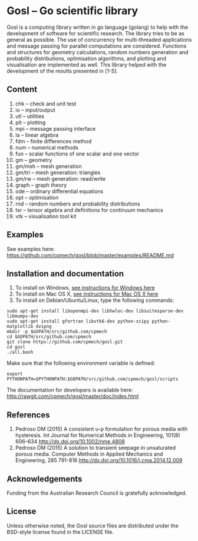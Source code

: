 # Gosl &ndash; Go scientific library

Gosl is a computing library written in go language (golang) to help with the development of software
for scientific research. The library tries to be as general as possible. The use of concurrency for
multi-threaded applications and message passing for parallel computations are considered. Functions
and structures for geometry calculations, random numbers generation and probability distributions,
optimisation algorithms, and plotting and visualisation are implemented as well. This library helped
with the development of the results presented in [1-5].



## Content

1.  chk    &ndash; check and unit test
2.  io     &ndash; input/output
3.  utl    &ndash; utilities
4.  plt    &ndash; plotting
5.  mpi    &ndash; message passing interface
6.  la     &ndash; linear algebra
7.  fdm    &ndash; finite differences method
8.  num    &ndash; numerical methods
9.  fun    &ndash; scalar functions of one scalar and one vector
10. gm     &ndash; geometry
11. gm/msh &ndash; mesh generation
12. gm/tri &ndash; mesh generation: triangles
13. gm/rw  &ndash; mesh generation: read/write
14. graph  &ndash; graph theory
15. ode    &ndash; ordinary differential equations
16. opt    &ndash; optimisation
17. rnd    &ndash; random numbers and probability distributions
18. tsr    &ndash; tensor algebra and definitions for continuum mechanics
19. vtk    &ndash; visualisation tool kit



## Examples

See examples here: https://github.com/cpmech/gosl/blob/master/examples/README.md



## Installation and documentation

1. To install on Windows, [see instructions for Windows here](https://github.com/cpmech/gosl/blob/master/doc/InstallationOnWindows.md)
2. To install on Mac OS X, [see instructions for Mac OS X here](https://github.com/cpmech/gosl/blob/master/doc/InstallationOnMacOSX.md)
3. To install on Debian/Ubuntu/Linux, type the following commands:

```
sudo apt-get install libopenmpi-dev libhwloc-dev libsuitesparse-dev libmumps-dev 
sudo apt-get install gfortran libvtk6-dev python-scipy python-matplotlib dvipng
mkdir -p $GOPATH/src/github.com/cpmech
cd $GOPATH/src/github.com/cpmech
git clone https://github.com/cpmech/gosl.git
cd gosl
./all.bash
```

Make sure that the following environment variable is defined:

```
export PYTHONPATH=$PYTHONPATH:$GOPATH/src/github.com/cpmech/gosl/scripts
```

The documentation for developers is available here: http://rawgit.com/cpmech/gosl/master/doc/index.html



## References

1. Pedroso DM (2015) A consistent u-p formulation for porous media with hysteresis. Int Journal for Numerical Methods in Engineering, 101(8) 606-634 http://dx.doi.org/10.1002/nme.4808
2. Pedroso DM (2015) A solution to transient seepage in unsaturated porous media. Computer Methods in Applied Mechanics and Engineering, 285 791-816 http://dx.doi.org/10.1016/j.cma.2014.12.009



## Acknowledgements

Funding from the Australian Research Council is gratefully acknowledged.



## License

Unless otherwise noted, the Gosl source files are distributed under the BSD-style license found in the LICENSE file.
